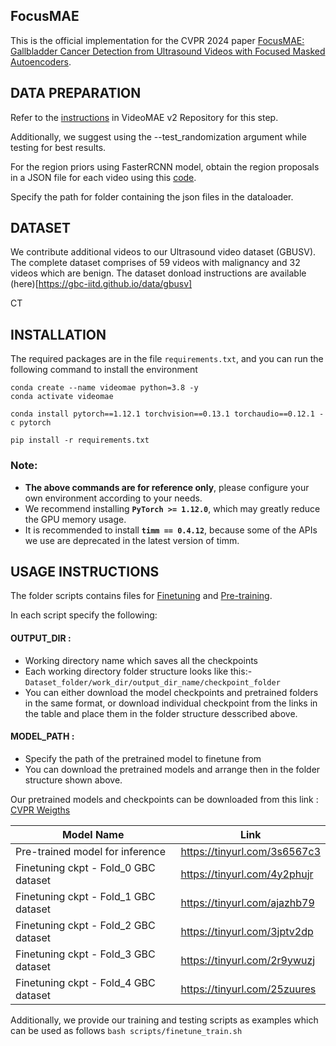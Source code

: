 ## FocusMAE

This is the official implementation for the CVPR 2024 paper [FocusMAE: Gallbladder Cancer Detection from Ultrasound Videos with Focused Masked Autoencoders](https://arxiv.org/abs/2403.08848).


## DATA PREPARATION

Refer to the [instructions](https://github.com/OpenGVLab/VideoMAEv2/blob/master/docs/DATASET.md) in VideoMAE v2 Repository for this step.

Additionally, we suggest using the --test_randomization argument while testing for best results.

For the region priors using FasterRCNN model, obtain the region proposals in a JSON file for each video using this [code](https://drive.google.com/file/d/1E_LoLKjZ1Co-HrAcPbDasHpDXrJ3Caw2/view).

Specify the path for folder containing the json files in the dataloader. 


## DATASET

We contribute additional videos to our Ultrasound video dataset (GBUSV). The complete dataset comprises of 59 videos with malignancy and 32 videos which are benign. The dataset donload instructions are available (here)[https://gbc-iitd.github.io/data/gbusv]

CT 

## INSTALLATION 

The required packages are in the file `requirements.txt`, and you can run the following command to install the environment

```
conda create --name videomae python=3.8 -y
conda activate videomae

conda install pytorch==1.12.1 torchvision==0.13.1 torchaudio==0.12.1 -c pytorch

pip install -r requirements.txt
```

### Note:
- **The above commands are for reference only**, please configure your own environment according to your needs.
- We recommend installing **`PyTorch >= 1.12.0`**, which may greatly reduce the GPU memory usage.
- It is recommended to install **`timm == 0.4.12`**, because some of the APIs we use are deprecated in the latest version of timm.


## USAGE INSTRUCTIONS

The folder scripts contains files for [Finetuning](scripts/finetune_train.sh) and [Pre-training](scripts/pretrain_train.sh).

In each script specify the following:
#### OUTPUT_DIR : 
- Working directory name which saves all the checkpoints
- Each working directory folder structure looks like this:- 
```Dataset_folder/work_dir/output_dir_name/checkpoint_folder```
- You can either download the model checkpoints and pretrained folders in the same format, or download individual checkpoint from the links in the table and place them in the folder structure desscribed above.


#### MODEL_PATH : 
- Specify the path of the pretrained model to finetune from 
- You can download the pretrained models and arrange then in the folder structure shown above.

Our pretrained models and checkpoints can be downloaded from this link : [CVPR Weigths](https://drive.google.com/drive/folders/16E1EDl323GFAbmQ02fqVQwVkkz-4GBZY?usp=sharing)

| Model Name                       | Link                         |
|----------------------------------|------------------------------|
| Pre-trained model for inference  | https://tinyurl.com/3s6567c3 | 
| Finetuning ckpt - Fold_0 GBC dataset | https://tinyurl.com/4y2phujr |
| Finetuning ckpt - Fold_1 GBC dataset | https://tinyurl.com/ajazhb79 |
| Finetuning ckpt - Fold_2 GBC dataset | https://tinyurl.com/3jptv2dp |
| Finetuning ckpt - Fold_3 GBC dataset | https://tinyurl.com/2r9ywuzj |
| Finetuning ckpt - Fold_4 GBC dataset | https://tinyurl.com/25zuures |



Additionally, we provide our training and testing scripts as examples which can be used as follows 
```bash scripts/finetune_train.sh``` 

